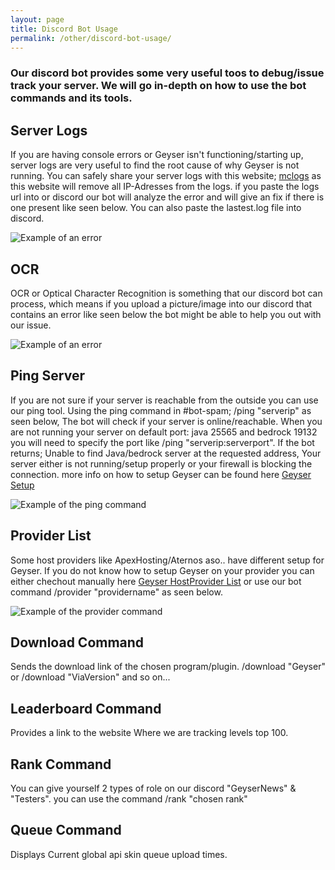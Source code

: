 ```yaml
---
layout: page
title: Discord Bot Usage
permalink: /other/discord-bot-usage/
---
```


### Our discord bot provides some very useful toos to debug/issue track your server. We will go in-depth on how to use the bot commands and its tools.

## Server Logs

If you are having console errors or Geyser isn't functioning/starting up, server logs are very useful to find the root cause of why Geyser is not running. You can safely share your server logs with this website; [mclogs](https://mclo.gs) as this website will remove all IP-Adresses from the logs. if you paste the logs url into or discord our bot will analyze the error and will give an fix if there is one present like seen below. You can also paste the lastest.log file into discord.

![Example of an error](https://cdn.discordapp.com/attachments/613194762249437245/1021787041257767042/Naamloos.png)


## OCR

OCR or Optical Character Recognition is something that our discord bot can process, which means if you upload a picture/image into our discord that contains an error like seen below the bot might be able to help you out with our issue.

![Example of an error](https://cdn.discordapp.com/attachments/613194762249437245/1021784112878600263/unknown.png)

## Ping Server

If you are not sure if your server is reachable from the outside you can use our ping tool. Using the ping command in #bot-spam; /ping "serverip" as seen below, The bot will check if your server is online/reachable. When you are not running your server on default port: java 25565 and bedrock 19132 you will need to specify the port like /ping "serverip:serverport".
If the bot returns; Unable to find Java/bedrock server at the requested address, Your server either is not running/setup properly or your firewall is blocking the connection. more info on how to setup Geyser can be found here [Geyser Setup](/geyser/setup/)

![Example of the ping command](https://cdn.discordapp.com/attachments/613194762249437245/1021790089367535697/unknown.png)

## Provider List

Some host providers like ApexHosting/Aternos aso.. have different setup for Geyser. If you do not know how to setup Geyser on your provider you can either chechout manually here [Geyser HostProvider List](/geyser/supported-hosting-providers/) or use our bot command /provider "providername" as seen below.

![Example of the provider command](https://cdn.discordapp.com/attachments/613194762249437245/1021791367585857587/unknown.png)

## Download Command

Sends the download link of the chosen program/plugin. /download "Geyser" or /download "ViaVersion" and so on...

## Leaderboard Command

Provides a link to the website Where we are tracking levels top 100. 

## Rank Command

You can give yourself 2 types of role on our discord "GeyserNews" & "Testers". you can use the command /rank "chosen rank"

## Queue Command

Displays Current global api skin queue upload times.


